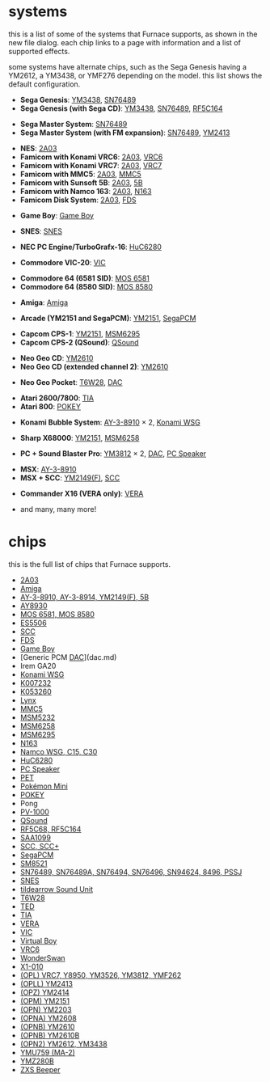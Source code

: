 # systems

this is a list of some of the systems that Furnace supports, as shown in the new file dialog. each chip links to a page with information and a list of supported effects.

some systems have alternate chips, such as the Sega Genesis having a YM2612, a YM3438, or YMF276 depending on the model. this list shows the default configuration.

- **Sega Genesis**: [YM3438](ym2612.md), [SN76489](sms.md)
- **Sega Genesis (with Sega CD)**: [YM3438](ym2612.md), [SN76489](sms.md), [RF5C164](ricoh.md)
<!-- -->
- **Sega Master System**: [SN76489](sms.md)
- **Sega Master System (with FM expansion)**: [SN76489](sms.md), [YM2413](opll.md)
<!-- -->
- **NES**: [2A03](nes.md)
- **Famicom with Konami VRC6**: [2A03](nes.md), [VRC6](vrc6.md)
- **Famicom with Konami VRC7**: [2A03](nes.md), [VRC7](opl.md)
- **Famicom with MMC5**: [2A03](nes.md), [MMC5](mmc5.md)
- **Famicom with Sunsoft 5B**: [2A03](nes.md), [5B](ay8910.md)
- **Famicom with Namco 163**: [2A03](nes.md), [N163](n163.md)
- **Famicom Disk System**: [2A03](nes.md), [FDS](fds.md)
<!-- -->
- **Game Boy**: [Game Boy](game-boy.md)
<!-- -->
- **SNES**: [SNES](snes.md)
<!-- -->
- **NEC PC Engine/TurboGrafx-16**: [HuC6280](pce.md)
<!-- -->
- **Commodore VIC-20**: [VIC](vic20.md)
<!-- -->
- **Commodore 64 (6581 SID)**: [MOS 6581](c64.md)
- **Commodore 64 (8580 SID)**: [MOS 8580](c64.md)
<!-- -->
- **Amiga**: [Amiga](amiga.md)
<!-- -->
- **Arcade (YM2151 and SegaPCM)**: [YM2151](ym2152.md), [SegaPCM](segapcm.md)
<!-- -->
- **Capcom CPS-1**: [YM2151](ym2152.md), [MSM6295](msm6295.md)
- **Capcom CPS-2 (QSound)**: [QSound](qsound.md)
<!-- -->
- **Neo Geo CD**: [YM2610](ym2610.md)
- **Neo Geo CD (extended channel 2)**: [YM2610](ym2610.md)
<!-- -->
- **Neo Geo Pocket**: [T6W28](t6w28.md), [DAC](dac.md)
<!-- -->
- **Atari 2600/7800**: [TIA](tia.md)
- **Atari 800**: [POKEY](pokey.md)
<!-- -->
- **Konami Bubble System**: [AY-3-8910](ay8910.md) × 2, [Konami WSG](bubblesystem.md)
<!-- -->
- **Sharp X68000**: [YM2151](ym2152.md), [MSM6258](msm6258.md)
<!-- -->
- **PC + Sound Blaster Pro**: [YM3812](opl.md) × 2, [DAC](dac.md), [PC Speaker](pcspkr.md)
<!-- -->
- **MSX**: [AY-3-8910](ay8910.md)
- **MSX + SCC**: [YM2149(F)](ay8910.md), [SCC](scc.md)
<!-- -->
- **Commander X16 (VERA only)**: [VERA](vera.md)
<!-- -->
- and many, many more!



# chips

this is the full list of chips that Furnace supports.

- [2A03](nes.md)
- [Amiga](amiga.md)
- [AY-3-8910, AY-3-8914, YM2149(F), 5B](ay8910.md)
- [AY8930](ay8930.md)
- [MOS 6581, MOS 8580](c64.md)
- [ES5506](es5506.md)
- [SCC](scc.md)
- [FDS](fds.md)
- [Game Boy](game-boy.md)
- [Generic PCM [DAC](dac.md)](dac.md)
- Irem GA20
- [Konami WSG](bubblesystem.md)
- [K007232](k007232.md)
- [K053260](k056320.md)
- [Lynx](lynx.md)
- [MMC5](mmc5.md)
- [MSM5232](msm5232.md)
- [MSM6258](msm6258.md)
- [MSM6295](msm6295.md)
- [N163](n163.md)
- [Namco WSG, C15, C30](namco.md)
- [HuC6280](pce.md)
- [PC Speaker](pcspkr.md)
- [PET](pet.md)
- [Pokémon Mini](pokemini.md)
- [POKEY](pokey.md)
- Pong
- [PV-1000](pv1000.md)
- [QSound](qsound.md)
- [RF5C68, RF5C164](ricoh.md)
- [SAA1099](saa1099.md)
- [SCC, SCC+](scc.md)
- [SegaPCM](segapcm.md)
- [SM8521](sm8521.md)
- [SN76489, SN76489A, SN76494, SN76496, SN94624, 8496, PSSJ](sms.md)
- [SNES](snes.md)
- [tildearrow Sound Unit](soundunit.md)
- [T6W28](t6w28.md)
- [TED](ted.md)
- [TIA](tia.md)
- [VERA](vera.md)
- [VIC](vic20.md)
- [Virtual Boy](virtual-boy.md)
- [VRC6](vrc6.md)
- [WonderSwan](wonderswan.md)
- [X1-010](x1-010.md)
- [(OPL) VRC7, Y8950, YM3526, YM3812, YMF262](opl.md)
- [(OPLL) YM2413](opll.md)
- [(OPZ) YM2414](opz.md)
- [(OPM) YM2151](ym2152.md)
- [(OPN) YM2203](ym2203.md)
- [(OPNA) YM2608](ym2608.md)
- [(OPNB) YM2610](ym2610.md)
- [(OPNB) YM2610B](ym2610b.md)
- [(OPN2) YM2612, YM3438](ym2612.md)
- [YMU759 (MA-2)](ymu759.md)
- [YMZ280B](ymz280b.md)
- [ZXS Beeper](zxbeep.md)



<!--
# full system list

## Game consoles

- **Sega Genesis**: [YM3438](ym2612.md), [SN76489](sms.md)
- **Sega Genesis (extended channel 3)**: [YM3438](ym2612.md), [SN76489](sms.md)
- **Sega Genesis (CSM)**: [YM3438](ym2612.md), [SN76489](sms.md)
- **Sega Genesis (DualPCM)**: [YM3438](ym2612.md), [SN76489](sms.md)
- **Sega Genesis (DualPCM, extended channel 3)**: [YM3438](ym2612.md), [SN76489](sms.md)

- **Sega Genesis (with Sega CD)**: [YM3438](ym2612.md), [SN76489](sms.md), [RF5C164](ricoh.md)
- **Sega Genesis (extended channel 3 with Sega CD)**: [YM3438](ym2612.md), [SN76489](sms.md), [RF5C164](ricoh.md)
- **Sega Genesis (CSM with Sega CD)**: [YM3438](ym2612.md), [SN76489](sms.md), [RF5C164](ricoh.md)

- **Sega Master System**: [SN76489](sms.md)

- **Sega Master System (with FM expansion)**: [SN76489](sms.md), [YM2413](opll.md)
- **Sega Master System (with FM expansion in drums mode)**: [SN76489](sms.md), [YM2413](opll.md)

- **Sega Game Gear**: [SN76489](sms.md)

- **Game Boy**: [Game Boy](game-boy.md)

- **Neo Geo Pocket**: [T6W28](t6w28.md), [DAC](dac.md)

- **NEC PC Engine/TurboGrafx-16**: [HuC6280](pce.md)

- **NES**: [2A03](nes.md)

- **Famicom with Konami VRC6**: [2A03](nes.md), [VRC6](vrc6.md)

- **Famicom with Konami VRC7**: [2A03](nes.md), [VRC7](opl.md)

- **Famicom with MMC5**: [2A03](nes.md), [MMC5](mmc5.md)

- **Famicom with Sunsoft 5B**: [2A03](nes.md), [5B](ay8910.md)

- **Famicom with Namco 163**: [2A03](nes.md), [N163](n163.md)

- **Famicom Disk System**: [2A03](nes.md), [FDS](fds.md)

- **SNES**: [SNES](snes.md)

- **Mattel Intellivision**: [AY-3-8914](ay8910.md)

- **Vectrex**: [AY-3-8910](ay8910.md)

- **Neo Geo AES**: [YM2610](ym2610.md)
- **Neo Geo AES (extended channel 2)**: [YM2610](ym2610.md)

- **Atari 2600/7800**: [TIA](tia.md)

- **Atari 7800 + Ballblazer/Commando**: [TIA](tia.md), [POKEY](pokey.md)

- **Atari Lynx**: [Lynx](lynx.md)

- **WonderSwan**: [WonderSwan](wonderswan.md)

- **Virtual Boy**: [Virtual Boy](virtual-boy.md)

- **Gamate**: [AY-3-8910](ay8910.md)

- **Pokémon Mini**: [Pokémon Mini](pokemini.md)

- **Tiger Game.com**: [SM8521](sm8521.md)

- **Casio PV-1000**: [PV-1000](pv1000.md)



## Computers

- **Commodore PET**: [PET](pet.md)

- **Commodore VIC-20**: [VIC](vic20.md)

- **Commodore Plus/4**: [TED](ted.md)

- **Commodore 64 (6581 SID)**: [MOS 6581](c64.md)

- **Commodore 64 (8580 SID)**: [MOS 8580](c64.md)

- **Commodore 64 (6581 SID + Sound Expander)**: [MOS 6581](c64.md), [YM3526](opl.md)
- **Commodore 64 (6581 SID + Sound Expander in drums mode)**: [MOS 6581](c64.md), [YM3526](opl.md)

- **Commodore 64 (8580 SID + Sound Expander)**: [MOS 8580](c64.md), [YM3526](opl.md)
- **Commodore 64 (8580 SID + Sound Expander in drums mode)**: [MOS 8580](c64.md), [YM3526](opl.md)

- **Commodore 64 (6581 SID + FM-YAM)**: [MOS 6581](c64.md), [YM3812](opl.md)
- **Commodore 64 (6581 SID + FM-YAM in drums mode)**: [MOS 6581](c64.md), [YM3812](opl.md)

- **Commodore 64 (8580 SID + FM-YAM)**: [MOS 8580](c64.md), [YM3812](opl.md)
- **Commodore 64 (8580 SID + FM-YAM in drums mode)**: [MOS 8580](c64.md), [YM3812](opl.md)

- **Amiga**: [Amiga](amiga.md)

- **MSX**: [AY-3-8910](ay8910.md)

- **MSX + SFG-01**: [YM2149(F)](ay8910.md), [YM2151](ym2152.md)

- **MSX + MSX-AUDIO**: [YM2149(F)](ay8910.md), [Y8950](opl.md)
- **MSX + MSX-AUDIO (drums mode)**: [YM2149(F)](ay8910.md), [Y8950](opl.md)

- **MSX + MSX-MUSIC**: [YM2149(F)](ay8910.md), [YM2413](opll.md)
- **MSX + MSX-MUSIC (drums mode)**: [YM2149(F)](ay8910.md), [YM2413](opll.md)

- **MSX + Darky**: [YM2149(F)](ay8910.md), [AY8930](ay8930.md) × 2

- **MSX + Playsoniq**: [YM2149(F)](ay8910.md), [SN76489](sms.md), [MOS 8580](c64.md), [SCC+](scc.md)

- **MSX + SCC**: [YM2149(F)](ay8910.md), [SCC](scc.md)

- **MSX + SCC+**: [YM2149(F)](ay8910.md), [SCC+](scc.md)

- **MSX + Neotron**: [YM2149(F)](ay8910.md), [YM2610](ym2610.md)
- **MSX + Neotron (extended channel 2)**: [YM2149(F)](ay8910.md), [YM2610](ym2610.md)

- **MSX + Neotron (with YM2610B)**: [YM2149(F)](ay8910.md), [YM2610B](ym2610b.md)
- **MSX + Neotron (with YM2610B; extended channel 3)**: [YM2149(F)](ay8910.md), [YM2610B](ym2610b.md)

- **MSX + SIMPL**: [YM2149(F)](ay8910.md), [DAC](dac.md)

- **NEC PC-88 (with PC-8801-10)**: [PC Speaker](pcspkr.md), [AY-3-8910](ay8910.md) × 2

- **NEC PC-88 (with PC-8801-11)**: [PC Speaker](pcspkr.md), [YM2203](ym2203.md)
- **NEC PC-88 (with PC-8801-11; extended channel 3)**: [PC Speaker](pcspkr.md), [YM2203](ym2203.md)

- **NEC PC-88 (with PC-8801-23)**: [PC Speaker](pcspkr.md), [YM2608](ym2608.md)
- **NEC PC-88 (with PC-8801-23; extended channel 3)**: [PC Speaker](pcspkr.md), [YM2608](ym2608.md)

- **NEC PC-88 (with HMB-20 HIBIKI-8800)**: [PC Speaker](pcspkr.md), [YM2151](ym2152.md)

- **NEC PC-8801mk2SR (with PC-8801-10)**: [PC Speaker](pcspkr.md), [YM2203](ym2203.md), [AY-3-8910](ay8910.md) × 2
- **NEC PC-8801mk2SR (with PC-8801-10; extended channel 3)**: [PC Speaker](pcspkr.md), [YM2203](ym2203.md), [AY-3-8910](ay8910.md) × 2

- **NEC PC-8801mk2SR (with PC-8801-11)**: [PC Speaker](pcspkr.md), [YM2203](ym2203.md) × 2
- **NEC PC-8801mk2SR (with PC-8801-11; extended channel 3 on internal OPN)**: [PC Speaker](pcspkr.md), [YM2203](ym2203.md) × 2
- **NEC PC-8801mk2SR (with PC-8801-11; extended channel 3 on external OPN)**: [PC Speaker](pcspkr.md), [YM2203](ym2203.md) × 2
- **NEC PC-8801mk2SR (with PC-8801-11; extended channel 3 on both OPNs)**: [PC Speaker](pcspkr.md), [YM2203](ym2203.md) × 2

- **NEC PC-8801mk2SR (with PC-8801-23)**: [PC Speaker](pcspkr.md), [YM2203](ym2203.md), [YM2608](ym2608.md)
- **NEC PC-8801mk2SR (with PC-8801-23; extended channel 3 on internal OPN)**: [PC Speaker](pcspkr.md), [YM2203](ym2203.md), [YM2608](ym2608.md)
- **NEC PC-8801mk2SR (with PC-8801-23; extended channel 3 on external OPN)**: [PC Speaker](pcspkr.md), [YM2203](ym2203.md), [YM2608](ym2608.md)
- **NEC PC-8801mk2SR (with PC-8801-23; extended channel 3 on both OPNs)**: [PC Speaker](pcspkr.md), [YM2203](ym2203.md), [YM2608](ym2608.md)

- **NEC PC-8801mk2SR (with HMB-20 HIBIKI-8800)**: [PC Speaker](pcspkr.md), [YM2203](ym2203.md), [YM2151](ym2152.md)
- **NEC PC-8801mk2SR (with HMB-20 HIBIKI-8800; extended channel 3)**: [PC Speaker](pcspkr.md), [YM2203](ym2203.md), [YM2151](ym2152.md)

- **NEC PC-8801FA (with PC-8801-10)**: [PC Speaker](pcspkr.md), [YM2608](ym2608.md), [AY-3-8910](ay8910.md) × 2
- **NEC PC-8801FA (with PC-8801-10; extended channel 3)**: [PC Speaker](pcspkr.md), [YM2608](ym2608.md), [AY-3-8910](ay8910.md) × 2

- **NEC PC-8801FA (with PC-8801-11)**: [PC Speaker](pcspkr.md), [YM2608](ym2608.md), [YM2203](ym2203.md)
- **NEC PC-8801FA (with PC-8801-11; extended channel 3 on internal OPN)**: [PC Speaker](pcspkr.md), [YM2608](ym2608.md), [YM2203](ym2203.md)
- **NEC PC-8801FA (with PC-8801-11; extended channel 3 on external OPN)**: [PC Speaker](pcspkr.md), [YM2608](ym2608.md), [YM2203](ym2203.md)
- **NEC PC-8801FA (with PC-8801-11; extended channel 3 on both OPNs)**: [PC Speaker](pcspkr.md), [YM2608](ym2608.md), [YM2203](ym2203.md)

- **NEC PC-8801FA (with PC-8801-23)**: [PC Speaker](pcspkr.md), [YM2608](ym2608.md) × 2
- **NEC PC-8801FA (with PC-8801-23; extended channel 3 on internal OPN)**: [PC Speaker](pcspkr.md), [YM2608](ym2608.md) × 2
- **NEC PC-8801FA (with PC-8801-23; extended channel 3 on external OPN)**: [PC Speaker](pcspkr.md), [YM2608](ym2608.md) × 2
- **NEC PC-8801FA (with PC-8801-23; extended channel 3 on both OPNs)**: [PC Speaker](pcspkr.md), [YM2608](ym2608.md) × 2

- **NEC PC-8801FA (with HMB-20 HIBIKI-8800)**: [PC Speaker](pcspkr.md), [YM2608](ym2608.md), [YM2151](ym2152.md)
- **NEC PC-8801FA (with HMB-20 HIBIKI-8800; extended channel 3)**: [PC Speaker](pcspkr.md), [YM2608](ym2608.md), [YM2151](ym2152.md)

- **NEC PC-98 (with PC-9801-26/K)**: [YM2203](ym2203.md), [PC Speaker](pcspkr.md)
- **NEC PC-98 (with PC-9801-26/K; extended channel 3)**: [YM2203](ym2203.md), [PC Speaker](pcspkr.md)

- **NEC PC-98 (with Sound Orchestra)**: [YM2203](ym2203.md), [YM3812](opl.md), [PC Speaker](pcspkr.md)
- **NEC PC-98 (with Sound Orchestra; extended channel 3)**: [YM2203](ym2203.md), [YM3812](opl.md), [PC Speaker](pcspkr.md)
- **NEC PC-98 (with Sound Orchestra in drums mode)**: [YM2203](ym2203.md), [YM3812](opl.md), [PC Speaker](pcspkr.md)
- **NEC PC-98 (with Sound Orchestra in drums mode; extended channel 3)**: [YM2203](ym2203.md), [YM3812](opl.md), [PC Speaker](pcspkr.md)

- **NEC PC-98 (with Sound Orchestra V)**: [YM2203](ym2203.md), [Y8950](opl.md), [PC Speaker](pcspkr.md)
- **NEC PC-98 (with Sound Orchestra V; extended channel 3)**: [YM2203](ym2203.md), [Y8950](opl.md), [PC Speaker](pcspkr.md)
- **NEC PC-98 (with Sound Orchestra V in drums mode)**: [YM2203](ym2203.md), [Y8950](opl.md), [PC Speaker](pcspkr.md)
- **NEC PC-98 (with Sound Orchestra V in drums mode; extended channel 3)**: [YM2203](ym2203.md), [Y8950](opl.md), [PC Speaker](pcspkr.md)

- **NEC PC-98 (with PC-9801-86)**: [YM2608](ym2608.md), [PC Speaker](pcspkr.md)
- **NEC PC-98 (with PC-9801-86; extended channel 3)**: [YM2608](ym2608.md), [PC Speaker](pcspkr.md)

- **NEC PC-98 (with PC-9801-73)**: [YM2608](ym2608.md), [PC Speaker](pcspkr.md)
- **NEC PC-98 (with PC-9801-73; extended channel 3)**: [YM2608](ym2608.md), [PC Speaker](pcspkr.md)

- **NEC PC-98 (with Sound Blaster 16 for PC-9800 w/PC-9801-26/K compatible)**: [YM2203](ym2203.md), [YMF262](opl.md), [PC Speaker](pcspkr.md)
- **NEC PC-98 (with Sound Blaster 16 for PC-9800 w/PC-9801-26/K compatible; extended channel 3)**: [YM2203](ym2203.md), [YMF262](opl.md), [PC Speaker](pcspkr.md)
- **NEC PC-98 (with Sound Blaster 16 for PC-9800 w/PC-9801-26/K compatible in drums mode)**: [YM2203](ym2203.md), [YMF262](opl.md), [PC Speaker](pcspkr.md)
- **NEC PC-98 (with Sound Blaster 16 for PC-9800 w/PC-9801-26/K compatible in drums mode; extended channel 3)**: [YM2203](ym2203.md), [YMF262](opl.md), [PC Speaker](pcspkr.md)

- **ZX Spectrum (48K, SFX-like engine)**: [ZXS Beeper](zxbeep.md)
- **ZX Spectrum (48K, QuadTone engine)**: [ZXS Beeper](zxbeep.md)

- **ZX Spectrum (128K)**: [AY-3-8910](ay8910.md)

- **ZX Spectrum (128K) with TurboSound FM**: [AY-3-8910](ay8910.md), [YM2203](ym2203.md) × 2
- **ZX Spectrum (128K) with TurboSound FM (extended channel 3 on first OPN)**: [AY-3-8910](ay8910.md), [YM2203](ym2203.md) × 2
- **ZX Spectrum (128K) with TurboSound FM (extended channel 3 on second OPN)**: [AY-3-8910](ay8910.md), [YM2203](ym2203.md) × 2
- **ZX Spectrum (128K) with TurboSound FM (extended channel 3 on both OPNs)**: [AY-3-8910](ay8910.md), [YM2203](ym2203.md) × 2

- **ZX Spectrum (128K) with TurboSound**: [AY-3-8910](ay8910.md) × 3

- **Amstrad CPC**: [AY-3-8910](ay8910.md)

- **Atari 800**: [POKEY](pokey.md)

- **Atari 800 (stereo)**: [POKEY](pokey.md) × 2

- **Atari ST**: [YM2149(F)](ay8910.md)

- **Atari STE**: [YM2149(F)](ay8910.md), [DAC](dac.md)

- **SAM Coupé**: [SAA1099](saa1099.md)

- **BBC Micro**: [SN76489A](sms.md)

- **PC (barebones)**: [PC Speaker](pcspkr.md)

- **IBM PCjr**: [SN76496](sms.md)

- **Tandy 1000**: [SN76496](sms.md), [PC Speaker](pcspkr.md)

- **PC + Covox Sound Master**: [AY8930](ay8930.md), [PC Speaker](pcspkr.md)

- **PC + SSI 2001**: [MOS 6581](c64.md), [PC Speaker](pcspkr.md)

- **PC + Game Blaster**: [SAA1099](saa1099.md) × 2, [PC Speaker](pcspkr.md)

- **PC + AdLib**: [YM3812](opl.md), [PC Speaker](pcspkr.md)
- **PC + AdLib (drums mode)**: [YM3812](opl.md), [PC Speaker](pcspkr.md)

- **PC + Sound Blaster**: [YM3812](opl.md), [PC Speaker](pcspkr.md), [DAC](dac.md)
- **PC + AdLib/Sound Blaster (drums mode)**: [YM3812](opl.md), [PC Speaker](pcspkr.md), [DAC](dac.md)

- **PC + Sound Blaster w/Game Blaster Compatible**: [YM3812](opl.md), [SAA1099](saa1099.md) × 2, [DAC](dac.md), [PC Speaker](pcspkr.md)
- **PC + Sound Blaster w/Game Blaster Compatible (drums mode)**: [YM3812](opl.md), [SAA1099](saa1099.md) × 2, [DAC](dac.md), [PC Speaker](pcspkr.md)

- **PC + Sound Blaster Pro**: [YM3812](opl.md) × 2, [DAC](dac.md), [PC Speaker](pcspkr.md)
- **PC + Sound Blaster Pro (drums mode)**: [YM3812](opl.md) × 2, [DAC](dac.md), [PC Speaker](pcspkr.md)

- **PC + Sound Blaster Pro 2**: [YMF262](opl.md), [DAC](dac.md), [PC Speaker](pcspkr.md)
- **PC + Sound Blaster Pro 2 (drums mode)**: [YMF262](opl.md), [DAC](dac.md), [PC Speaker](pcspkr.md)

- **PC + PC-FXGA**: [HuC6280](pce.md), [PC Speaker](pcspkr.md)

- **PC + SAAYM**: [YM2151](ym2152.md), [SAA1099](saa1099.md) × 2, [PC Speaker](pcspkr.md)

- **Sharp X1**: [AY-3-8910](ay8910.md)

- **Sharp X1 + FM Addon**: [AY-3-8910](ay8910.md), [YM2151](ym2152.md)

- **Sharp X68000**: [YM2151](ym2152.md), [MSM6258](msm6258.md)

- **FM Towns**: [YM3438](ym2612.md), [RF5C68](ricoh.md)
- **FM Towns (extended channel 3)**: [YM3438](ym2612.md), [RF5C68](ricoh.md)
- **FM Towns (CSM)**: [YM3438](ym2612.md), [RF5C68](ricoh.md)

- **Commander X16 (VERA only)**: [VERA](vera.md)

- **Commander X16 (with OPM)**: [VERA](vera.md), [YM2151](ym2152.md)

- **Commander X16 (with Twin OPL3)**: [VERA](vera.md), [YMF262](opl.md) × 2

- **TI-99/4A**: [SN94624](sms.md)



## Arcade systems

- **Pong**: Pong

- **Bally Midway MCR**: [AY-3-8910](ay8910.md) × 2

- **Williams/Midway Y/T unit w/ADPCM sound board**: [YM2151](ym2152.md), [MSM6295](msm6295.md)

- **Konami Gyruss**: [AY-3-8910](ay8910.md) × 5

- **Konami Bubble System**: [AY-3-8910](ay8910.md) × 2, [Konami WSG](bubblesystem.md)

- **Konami MX5000**: [YM2151](ym2152.md), [K007232](k007232.md)

- **Konami Battlantis**: [YM3812](opl.md) × 2
- **Konami Battlantis (drums mode on first OPL2)**: [YM3812](opl.md) × 2
- **Konami Battlantis (drums mode on second OPL2)**: [YM3812](opl.md) × 2
- **Konami Battlantis (drums mode on both OPL2s)**: [YM3812](opl.md) × 2

- **Konami Fast Lane**: [K007232](k007232.md) × 2

- **Konami Chequered Flag**: [YM2151](ym2152.md), [K007232](k007232.md) × 2

- **Konami Haunted Castle**: [YM3812](opl.md), [SCC](ess.md), [K007232](k007232.md)
- **Konami Haunted Castle (drums mode)**: [YM3812](opl.md), [SCC](ess.md), [K007232](k007232.md)

- **Konami Hot Chase**: [K007232](k007232.md) × 3

- **Konami S.P.Y.**: [YM3812](opl.md), [K007232](k007232.md) × 2
- **Konami S.P.Y. (drums mode)**: [YM3812](opl.md), [K007232](k007232.md) × 2

- **Konami Rollergames**: [YM3812](opl.md), [K053260](k056320.md)
- **Konami Rollergames (drums mode)**: [YM3812](opl.md), [K053260](k056320.md)

- **Konami Golfing Greats**: [K053260](k056320.md)

- **Konami Lightning Fighters**: [YM2151](ym2152.md), [K053260](k056320.md)

- **Konami Over Drive**: [YM2151](ym2152.md), [K053260](k056320.md) × 2

- **Konami Asterix**: [YM2151](ym2152.md), [K053260](k056320.md)

- **Konami Hexion**: [SCC](ess.md), [MSM6295](msm6295.md)

- **Sega Kyugo**: [AY-3-8910](ay8910.md) × 2

- **Sega System 1**: [SN76489A](sms.md) × 2

- **Sega System E**: [SN76489](sms.md) × 2

- **Sega System E (with FM expansion)**: [SN76489](sms.md) × 2, [YM2413](opll.md)
- **Sega System E (with FM expansion in drums mode)**: [SN76489](sms.md) × 2, [YM2413](opll.md)

- **Sega Hang-On**: [YM2203](ym2203.md), [SegaPCM](segapcm.md)
- **Sega Hang-On (extended channel 3)**: [YM2203](ym2203.md), [SegaPCM](segapcm.md)

- **Sega OutRun/X Board**: [YM2151](ym2152.md), [SegaPCM](segapcm.md)

- **Sega System 24**: [YM2151](ym2152.md), [DAC](dac.md)

- **Sega System 18**: [YM3438](ym2612.md) × 2, [RF5C68](ricoh.md)
- **Sega System 18 (extended channel 3 on first OPN2C)**: [YM3438](ym2612.md) × 2, [RF5C68](ricoh.md)
- **Sega System 18 (extended channel 3 on second OPN2C)**: [YM3438](ym2612.md) × 2, [RF5C68](ricoh.md)
- **Sega System 18 (extended channel 3 on both OPN2Cs)**: [YM3438](ym2612.md) × 2, [RF5C68](ricoh.md)
- **Sega System 32**: [YM3438](ym2612.md) × 2, [RF5C68](ricoh.md)
- **Sega System 32 (extended channel 3 on first OPN2C)**: [YM3438](ym2612.md) × 2, [RF5C68](ricoh.md)
- **Sega System 32 (extended channel 3 on second OPN2C)**: [YM3438](ym2612.md) × 2, [RF5C68](ricoh.md)
- **Sega System 32 (extended channel 3 on both OPN2Cs)**: [YM3438](ym2612.md) × 2, [RF5C68](ricoh.md)

- **Capcom Exed Eyes**: [AY-3-8910](ay8910.md), [SN76489](sms.md) × 2

- **Capcom Arcade**: [YM2203](ym2203.md) × 2
- **Capcom Arcade (extended channel 3 on first OPN)**: [YM2203](ym2203.md) × 2
- **Capcom Arcade (extended channel 3 on second OPN)**: [YM2203](ym2203.md) × 2
- **Capcom Arcade (extended channel 3 on both OPNs)**: [YM2203](ym2203.md) × 2

- **Capcom CPS-1**: [YM2151](ym2152.md), [MSM6295](msm6295.md)

- **Capcom CPS-2 (QSound)**: [QSound](qsound.md)

- **Jaleco Ginga NinkyouDen**: [YM2149(F)](ay8910.md), [Y8950](opl.md)
- **Jaleco Ginga NinkyouDen (drums mode)**: [YM2149(F)](ay8910.md), [Y8950](opl.md)

- **Jaleco Mega System 1**: [YM2151](ym2152.md), [MSM6295](msm6295.md) × 2

- **NMK 16-bit Arcade**: [YM2203](ym2203.md), [MSM6295](msm6295.md) × 2
- **NMK 16-bit Arcade (extended channel 3)**: [YM2203](ym2203.md), [MSM6295](msm6295.md) × 2
- **Kaneko DJ Boy**: [YM2203](ym2203.md), [MSM6295](msm6295.md) × 2
- **Kaneko DJ Boy (extended channel 3)**: [YM2203](ym2203.md), [MSM6295](msm6295.md) × 2

- **Kaneko Air Buster**: [YM2203](ym2203.md), [MSM6295](msm6295.md)
- **Kaneko Air Buster (extended channel 3)**: [YM2203](ym2203.md), [MSM6295](msm6295.md)

- **Kaneko Toybox System**: [YM2149(F)](ay8910.md) × 2, [MSM6295](msm6295.md)

- **Kaneko Jackie Chan**: [YMZ280B](ymz280b.md)
- **Super Kaneko Nova System**: [YMZ280B](ymz280b.md)

- **Tecmo Ninja Gaiden**: [YM2203](ym2203.md) × 2, [MSM6295](msm6295.md)
- **Tecmo Ninja Gaiden (extended channel 3 on first OPN)**: [YM2203](ym2203.md) × 2, [MSM6295](msm6295.md)
- **Tecmo Ninja Gaiden (extended channel 3 on second OPN)**: [YM2203](ym2203.md) × 2, [MSM6295](msm6295.md)
- **Tecmo Ninja Gaiden (extended channel 3 on both OPNs)**: [YM2203](ym2203.md) × 2, [MSM6295](msm6295.md)

- **Tecmo System**: [YMF262](opl.md), [YMZ280B](ymz280b.md), [MSM6295](msm6295.md)
- **Tecmo System (drums mode)**: [YMF262](opl.md), [YMZ280B](ymz280b.md), [MSM6295](msm6295.md)

- **Seibu Kaihatsu Raiden**: [YM3812](opl.md), [MSM6295](msm6295.md)
- **Seibu Kaihatsu Raiden (drums mode)**: [YM3812](opl.md), [MSM6295](msm6295.md)

- **Sunsoft Shanghai 3**: [YM2149(F)](ay8910.md), [MSM6295](msm6295.md)

- **Sunsoft Arcade**: [YM3438](ym2612.md), [MSM6295](msm6295.md)
- **Sunsoft Arcade (extended channel 3)**: [YM3438](ym2612.md), [MSM6295](msm6295.md)

- **Atari Klax**: [MSM6295](msm6295.md)

- **Atari Rampart**: [YM2413](opll.md), [MSM6295](msm6295.md)
- **Atari Rampart (drums mode)**: [YM2413](opll.md), [MSM6295](msm6295.md)

- **Atari JSA IIIs**: [YM2151](ym2152.md), [MSM6295](msm6295.md) × 2

- **Atari Marble Madness**: [YM2151](ym2152.md), [POKEY](pokey.md)

- **Atari Championship Sprint**: [YM2151](ym2152.md), [POKEY](pokey.md) × 2

- **Atari Tetris**: [POKEY](pokey.md) × 2

- **Atari I, Robot**: [POKEY](pokey.md) × 4

- **Data East Karnov**: [YM2203](ym2203.md), [YM3526](opl.md)
- **Data East Karnov (extended channel 3)**: [YM2203](ym2203.md), [YM3526](opl.md)
- **Data East Karnov (drums mode)**: [YM2203](ym2203.md), [YM3526](opl.md)
- **Data East Karnov (extended channel 3; drums mode)**: [YM2203](ym2203.md), [YM3526](opl.md)

- **Data East Arcade**: [YM2203](ym2203.md), [YM3812](opl.md), [MSM6295](msm6295.md)
- **Data East Arcade (extended channel 3)**: [YM2203](ym2203.md), [YM3812](opl.md), [MSM6295](msm6295.md)
- **Data East Arcade (drums mode)**: [YM2203](ym2203.md), [YM3812](opl.md), [MSM6295](msm6295.md)
- **Data East Arcade (extended channel 3; drums mode)**: [YM2203](ym2203.md), [YM3812](opl.md), [MSM6295](msm6295.md)

- **Data East PCX**: [YM2203](ym2203.md), [HuC6280](pce.md)
- **Data East PCX (extended channel 3)**: [YM2203](ym2203.md), [HuC6280](pce.md)

- **Data East Dark Seal**: [YM2151](ym2152.md), [YM2203](ym2203.md), [MSM6295](msm6295.md) × 2
- **Data East Dark Seal (extended channel 3)**: [YM2151](ym2152.md), [YM2203](ym2203.md), [MSM6295](msm6295.md) × 2

- **Data East Deco 156**: [MSM6295](msm6295.md) × 2

- **Data East MLC**: [YMZ280B](ymz280b.md)

- **SNK Ikari Warriors**: [YM3526](opl.md) × 2
- **SNK Ikari Warriors (drums mode on first OPL)**: [YM3526](opl.md) × 2
- **SNK Ikari Warriors (drums mode on second OPL)**: [YM3526](opl.md) × 2
- **SNK Ikari Warriors (drums mode on both OPLs)**: [YM3526](opl.md) × 2

- **SNK Triple Z80**: [Y8950](opl.md), [YM3526](opl.md)
- **SNK Triple Z80 (drums mode on Y8950)**: [Y8950](opl.md), [YM3526](opl.md)
- **SNK Triple Z80 (drums mode on OPL)**: [Y8950](opl.md), [YM3526](opl.md)
- **SNK Triple Z80 (drums mode on Y8950 and OPL)**: [Y8950](opl.md), [YM3526](opl.md)

- **SNK Chopper I**: [Y8950](opl.md), [YM3812](opl.md)
- **SNK Chopper I (drums mode on Y8950)**: [Y8950](opl.md), [YM3812](opl.md)
- **SNK Chopper I (drums mode on OPL2)**: [Y8950](opl.md), [YM3812](opl.md)
- **SNK Chopper I (drums mode on Y8950 and OPL2)**: [Y8950](opl.md), [YM3812](opl.md)

- **SNK Touchdown Fever**: [YM3526](opl.md), [Y8950](opl.md)
- **SNK Touchdown Fever (drums mode on OPL)**: [YM3526](opl.md), [Y8950](opl.md)
- **SNK Touchdown Fever (drums mode on Y8950)**: [YM3526](opl.md), [Y8950](opl.md)
- **SNK Touchdown Fever (drums mode on OPL and Y8950)**: [YM3526](opl.md), [Y8950](opl.md)

- **Alpha denshi Alpha-68K**: [YM2203](ym2203.md), [YM2413](opll.md), [DAC](dac.md)
- **Alpha denshi Alpha-68K (extended channel 3)**: [YM2203](ym2203.md), [YM2413](opll.md), [DAC](dac.md)
- **Alpha denshi Alpha-68K (drums mode)**: [YM2203](ym2203.md), [YM2413](opll.md), [DAC](dac.md)
- **Alpha denshi Alpha-68K (extended channel 3; drums mode)**: [YM2203](ym2203.md), [YM2413](opll.md), [DAC](dac.md)

- **Alpha denshi Equites**: [MSM5232](msm5232.md), [AY-3-8910](ay8910.md), [DAC](dac.md)

- **Neo Geo MVS**: [YM2610](ym2610.md)
- **Neo Geo MVS (extended channel 2)**: [YM2610](ym2610.md)

- **Nichibutsu Mag Max**: [AY-3-8910](ay8910.md) × 3

- **Namco (3-channel WSG)**: [Namco](namco.md)

- **Namco Mappy**: [C15](namco.md)

- **Namco Pac-Land**: [C30](namco.md)

- **Namco System 86**: [YM2151](ym2152.md), [C30](namco.md)

- **Namco Thunder Ceptor**: [YM2151](ym2152.md), [C30](namco.md), [DAC](dac.md)
- **Namco System 1**: [YM2151](ym2152.md), [C30](namco.md), [DAC](dac.md)

- **Taito Arcade**: [YM2610B](ym2610b.md)
- **Taito Arcade (extended channel 3)**: [YM2610B](ym2610b.md)

- **Taito Metal Soldier Isaac II**: [MSM5232](msm5232.md), [AY-3-8910](ay8910.md) × 2

- **Taito The Fairyland Story**: [MSM5232](msm5232.md), [YM2149(F)](ay8910.md), [DAC](dac.md)

- **Taito Wyvern F-0**: [MSM5232](msm5232.md), [YM2149(F)](ay8910.md) × 2, [DAC](dac.md)

- **Seta 1**: [X1-010](x1-010.md)

- **Seta 1 + FM addon**: [X1-010](x1-010.md), [YM3438](ym2612.md)
- **Seta 1 + FM addon (extended channel 3)**: [X1-010](x1-010.md), [YM3438](ym2612.md)

- **Seta 2**: [X1-010](x1-010.md)

- **Sammy/Seta/Visco SSV**: [ES5506](es5506.md)

- **Cave 68000**: [YMZ280B](ymz280b.md)

- **Coreland Cyber Tank**: [Y8950](opl.md) × 2
- **Coreland Cyber Tank (drums mode)**: [Y8950](opl.md) × 2

- **ICE Skimaxx**: [MSM6295](msm6295.md) × 4

- **Toaplan 1**: [YM3812](opl.md)
- **Toaplan 1 (drums mode)**: [YM3812](opl.md)

- **Dynax/Nakanihon 3rd generation hardware**: [AY-3-8910](ay8910.md), [YM2413](opll.md), [MSM6295](msm6295.md)
- **Dynax/Nakanihon 3rd generation hardware (drums mode)**: [AY-3-8910](ay8910.md), [YM2413](opll.md), [MSM6295](msm6295.md)

- **Dynax/Nakanihon Real Break**: [YM2413](opll.md), [YMZ280B](ymz280b.md)
- **Dynax/Nakanihon Real Break (drums mode)**: [YM2413](opll.md), [YMZ280B](ymz280b.md)

- **Irem M72**: [YM2151](ym2152.md), [DAC](dac.md)

- **Irem M92/M107**: [YM2151](ym2152.md), GA20



## FM

- **Yamaha YM2151 (OPM)**: [YM2151](ym2152.md)

- **Yamaha YM2203 (OPN)**: [YM2203](ym2203.md)
- **Yamaha YM2203 (extended channel 3)**: [YM2203](ym2203.md)

- **Yamaha YM2608 (OPNA)**: [YM2608](ym2608.md)
- **Yamaha YM2608 (extended channel 3)**: [YM2608](ym2608.md)

- **Yamaha YM2610 (OPNB)**: [YM2610](ym2610.md)
- **Yamaha YM2610 (extended channel 2)**: [YM2610](ym2610.md)

- **Yamaha YM2610B (OPNB2)**: [YM2610B](ym2610b.md)
- **Yamaha YM2610B (extended channel 3)**: [YM2610B](ym2610b.md)

- **Yamaha YM2612 (OPN2)**: [YM2612](ym2612.md)
- **Yamaha YM2612 (extended channel 3)**: [YM2612](ym2612.md)
- **Yamaha YM2612 (OPN2) CSM**: [YM2612](ym2612.md)
- **Yamaha YM2612 (OPN2) with DualPCM**: [YM2612](ym2612.md)
- **Yamaha YM2612 (extended channel 3) with DualPCM**: [YM2612](ym2612.md)

- **Yamaha YM2413 (OPLL)**: [YM2413](opll.md)
- **Yamaha YM2413 (drums mode)**: [YM2413](opll.md)

- **Yamaha YM2414 (OPZ)**: [YM2414](opz.md)

- **Yamaha YM3438 (OPN2C)**: [YM3438](ym2612.md)
- **Yamaha YM3438 (extended channel 3)**: [YM3438](ym2612.md)
- **Yamaha YM3438 (OPN2C) CSM**: [YM3438](ym2612.md)
- **Yamaha YM3438 (OPN2C) with DualPCM**: [YM3438](ym2612.md)
- **Yamaha YM3438 (extended channel 3) with DualPCM**: [YM3438](ym2612.md)

- **Yamaha YM3526 (OPL)**: [YM3526](opl.md)
- **Yamaha YM3526 (drums mode)**: [YM3526](opl.md)

- **Yamaha Y8950**: [Y8950](opl.md)
- **Yamaha Y8950 (drums mode)**: [Y8950](opl.md)

- **Yamaha YM3812 (OPL2)**: [YM3812](opl.md)
- **Yamaha YM3812 (drums mode)**: [YM3812](opl.md)

- **Yamaha YMF262 (OPL3)**: [YMF262](opl.md)
- **Yamaha YMF262 (drums mode)**: [YMF262](opl.md)

- **Yamaha YMU759 (MA-2)**: [YMU759](ymu759.md)



## Square

- **TI SN76489**: [SN76489](sms.md)

- **TI SN76489A**: [SN76489A](sms.md)

- **TI SN76496**: [SN76496](sms.md)

- **NCR 8496**: [8496](sms.md)

- **Tandy PSSJ 3-voice sound**: [PSSJ](sms.md)

- **Sega PSG (SN76489-like)**: [SN76489](sms.md)
- **Sega PSG (SN76489-like, Stereo)**: [SN76489](sms.md)

- **TI SN94624**: [SN94624](sms.md)

- **TI SN76494**: [SN76494](sms.md)

- **Toshiba T6W28**: [T6W28](t6w28.md)

- **AY-3-8910**: [AY-3-8910](ay8910.md)

- **AY-3-8914**: [AY-3-8914](ay8910.md)

- **Yamaha YM2149(F)**: [YM2149(F)](ay8910.md)

- **Philips SAA1099**: [SAA1099](saa1099.md)

- **PC Speaker**: [PC Speaker](pcspkr.md)

- **Pokémon Mini**: [Pokémon Mini](pokemini.md)

- **Commodore VIC**: [VIC](vic20.md)

- **OKI MSM5232**: [MSM5232](msm5232.md)

- **Pong**: Pong

- **NEC D65010G031**: [PV-1000](pv1000.md)

- **MOS Technology TED**: [TED](ted.md)



## Sample

- **Amiga**: [Amiga](amiga.md)

- **SegaPCM**: [SegaPCM](segapcm.md)

- **Capcom QSound**: [QSound](qsound.md)

- **Seta/Allumer X1-010**: [X1-010](x1-010.md)

- **Yamaha YMZ280B (PCMD8)**: [YMZ280B](ymz280b.md)

- **Ricoh RF5C68**: [RF5C68](ricoh.md)

- **OKI MSM6258**: [MSM6258](msm6258.md)

- **OKI MSM6295**: [MSM6295](msm6295.md)

- **SNES**: [SNES](snes.md)

- **Konami K007232**: [K007232](k007232.md)

- **Irem GA20**: GA20

- **Generic PCM [DAC](dac.md)**: [DAC](dac.md)

- **Ensoniq ES5506 (OTTO)**: [ES5506](es5506.md)

- **Konami K053260**: [K053260](k056320.md)



## Wavetable

- **PC Engine**: [HuC6280](pce.md)

- **Konami Bubble System WSG**: [Konami WSG](bubblesystem.md)

- **Konami SCC**: [SCC](scc.md)

- **Konami SCC+**: [SCC+](scc.md)

- **Namco WSG**: [Namco WSG](namco.md)

- **Namco C15 (8-channel mono)**: [C15](namco.md)

- **Namco C30 (8-channel stereo)**: [C30](namco.md)

- **Namco 163**: [N163](n163.md)

- **Famicom Disk System (chip)**: [FDS](fds.md)

- **WonderSwan**: [WonderSwan](wonderswan.md)

- **Virtual Boy**: [Virtual Boy](virtual-boy.md)

- **Seta/Allumer X1-010**: [X1-010](x1-010.md)



## Specialized

- **MOS Technology SID (6581)**: [MOS 6581](c64.md)

- **MOS Technology SID (8580)**: [MOS 8580](c64.md)

- **Commodore PET (pseudo-wavetable)**: [PET](pet.md)

- **Konami VRC6**: [VRC6](vrc6.md)

- **MMC5**: [MMC5](mmc5.md)

- **Microchip AY8930**: [AY8930](ay8930.md)

- **Game Boy**: [Game Boy](game-boy.md)

- **Atari Lynx**: [Lynx](lynx.md)

- **POKEY**: [POKEY](pokey.md)

- **Atari TIA**: [TIA](tia.md)

- **NES (Ricoh 2A03)**: [2A03](nes.md)

- **Commander X16 (VERA only)**: [VERA](vera.md)

- **ZX Spectrum (beeper only, SFX-like engine)**: [ZXS Beeper](zxbeep.md)
- **ZX Spectrum (beeper only, QuadTone engine)**: [ZXS Beeper](zxbeep.md)

- **Sharp SM8521**: [SM8521](sm8521.md)

- **Dummy System**: Dummy

- **tildearrow Sound Unit**: [TSU](soundunit.md)
-->
